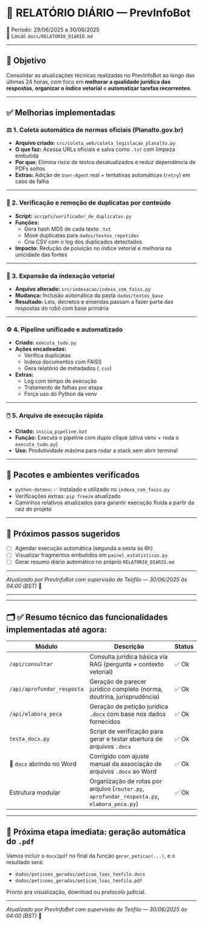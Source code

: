# 📝 RELATÓRIO DIÁRIO — PrevInfoBot  
📅 Período: 29/06/2025 a 30/06/2025  
📍 Local: `docs/RELATORIO_DIARIO.md`  

---

## 📌 Objetivo

Consolidar as atualizações técnicas realizadas no PrevInfoBot ao longo das últimas 24 horas, com foco em **melhorar a qualidade jurídica das respostas**, **organizar o índice vetorial** e **automatizar tarefas recorrentes**.

---

## ✅ Melhorias implementadas

### ⚖️ 1. Coleta automática de normas oficiais (Planalto.gov.br)
- **Arquivo criado:** `src/coleta_web/coleta_legislacao_planalto.py`
- **O que faz:** Acessa URLs oficiais e salva como `.txt` com limpeza embutida
- **Por que:** Elimina risco de textos desatualizados e reduz dependência de PDFs soltos
- **Extras:** Adição de `User-Agent` real + tentativas automáticas (`retry`) em caso de falha

---

### 🧼 2. Verificação e remoção de duplicatas por conteúdo
- **Script:** `scripts/verificador_de_duplicatas.py`
- **Funções:** 
  - Gera hash MD5 de cada texto `.txt`
  - Move duplicatas para `dados/textos_repetidos`
  - Cria CSV com o log dos duplicados detectados
- **Impacto:** Redução de poluição no índice vetorial e melhoria na unicidade das fontes

---

### 🧠 3. Expansão da indexação vetorial
- **Arquivo alterado:** `src/indexacao/indexa_com_faiss.py`
- **Mudança:** Inclusão automática da pasta `dados/textos_base`
- **Resultado:** Leis, decretos e emendas passam a fazer parte das respostas do robô com base primária

---

### ⚙️ 4. Pipeline unificado e automatizado
- **Criado:** `executa_tudo.py`
- **Ações encadeadas:**
  - Verifica duplicatas
  - Indexa documentos com FAISS
  - Gera relatório de metadados (`.csv`)
- **Extras:**
  - Log com tempo de execução
  - Tratamento de falhas por etapa
  - Força uso do Python da venv

---

### 🖱️ 5. Arquivo de execução rápida
- **Criado:** `inicia_pipeline.bat`
- **Função:** Executa o pipeline com duplo clique (ativa venv + roda o `executa_tudo.py`)
- **Uso:** Produtividade máxima para rodar a stack sem abrir terminal

---

## 🧪 Pacotes e ambientes verificados

- `python-dotenv`: ✅ instalado e utilizado no `indexa_com_faiss.py`
- Verificações extras: `pip freeze` atualizado
- Caminhos relativos atualizados para garantir execução fluida a partir da raiz do projeto

---

## 🧭 Próximos passos sugeridos

- [ ] Agendar execução automática (segunda a sexta às 6h)
- [ ] Visualizar fragmentos embutidos em `painel_estatisticas.py`
- [ ] Gerar resumo diário automático no próprio `RELATORIO_DIARIO.md`

---

*Atualizado por PrevInfoBot com supervisão de Teófilo — 30/06/2025 às 04:00 (BST)* 🚀




---



---

## 🗂️ ✅ Resumo técnico das funcionalidades implementadas até agora:

| Módulo                     | Descrição                                                                                      | Status |
|----------------------------|-----------------------------------------------------------------------------------------------|--------|
| `/api/consultar`           | Consulta jurídica básica via RAG (pergunta + contexto vetorial)                              | ✅ Ok   |
| `/api/aprofundar_resposta` | Geração de parecer jurídico completo (norma, doutrina, jurisprudência)                       | ✅ Ok   |
| `/api/elabora_peca`        | Geração de petição jurídica `.docx` com base nos dados fornecidos                            | ✅ Ok   |
| `testa_docx.py`            | Script de verificação para gerar e testar abertura de arquivos `.docx`                       | ✅ Ok   |
| 🎯 `docx` abrindo no Word  | Corrigido com ajuste manual da associação de arquivos `.docx` ao Word                       | ✅ Ok   |
| Estrutura modular          | Organização de rotas por arquivo (`router.py`, `aprofundar_resposta.py`, `elabora_peca.py`) | ✅ Ok   |

---

## 📍 Próxima etapa imediata: geração automática do `.pdf`

Vamos incluir o `docx2pdf` no final da função `gerar_peticao(...)`, e o resultado será:

- `dados/peticoes_geradas/peticao_loas_teofilo.docx`
- `dados/peticoes_geradas/peticao_loas_teofilo.pdf`

Pronto pra visualização, download ou protocolo judicial.

---

*Atualizado por PrevInfoBot com supervisão de Teófilo — 30/06/2025 às 04:00 (BST)* 🚀
